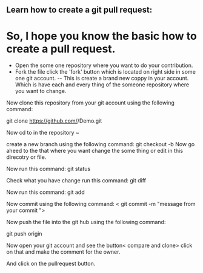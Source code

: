 ## Learn how to create a git pull request:
# So,  I hope you know the basic  how to  create a pull request. 

-	Open the some one repository where you want to do your contribution.
- Fork the file  click the 'fork' button which is located on right side in some one git account.
	--	This is create a brand new coppy in your account. Which is have each and every thing of the someone repository where you want to change.

Now clone this repository from your git account using the following command:

git clone https://github.com/<Your user name>/Demo.git

Now cd to in the repository ~ <cd  Demo >

<Now> create a new branch using the following command:
git checkout -b <set your branch name as you want>
Now go aheed to the that where you want change the some thing or edit in this direcotry or file.

 Now run this command: 
git status

Check what you have change  run this command:
git diff

Now run this command:
git add <file name>

Now commit using the following command:
< git commit -m "message from your commit ">

Now push the file into the git hub using the following command:

git push origin <branch name>

Now open your git account and see the button< compare and clone> click on that and make the comment for the owner.

And click on the pullrequest button.
